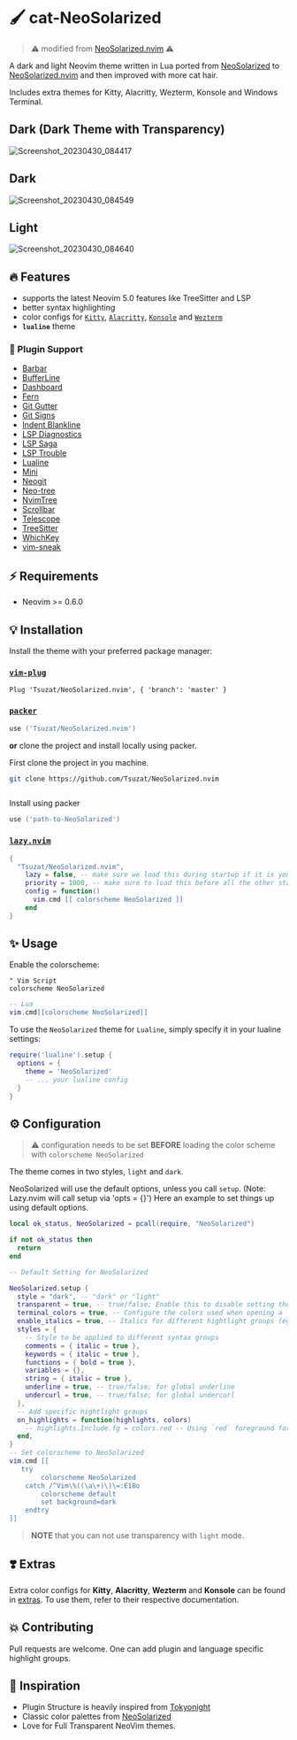<!-- README.md -->
# 🖌 cat-NeoSolarized

> ⚠️ modified from [NeoSolarized.nvim](https://github.com/Tsuzat/NeoSolarized.nvim) ⚠️

A dark and light Neovim theme written in Lua ported from
[NeoSolarized](https://github.com/overcache/NeoSolarized) to
[NeoSolarized.nvim](https://github.com/Tsuzat/NeoSolarized.nvim) and then
improved with more cat hair.

Includes extra themes for Kitty, Alacritty, Wezterm, Konsole and
Windows Terminal.

## Dark (Dark Theme with Transparency)

![Screenshot_20230430_084417](https://user-images.githubusercontent.com/70003855/235333907-c064208a-3975-404d-874b-58e5c52ee5f0.png)

## Dark

![Screenshot_20230430_084549](https://user-images.githubusercontent.com/70003855/235333913-ed7b5a20-d114-4963-96e9-1bf06f34440c.png)

## Light

![Screenshot_20230430_084640](https://user-images.githubusercontent.com/70003855/235333918-848cc7c1-8069-4156-abc4-41fde7283c15.png)

## 🔥 Features

- supports the latest Neovim 5.0 features like TreeSitter and LSP
- better syntax highlighting
- color configs for
  [`Kitty`](https://sw.kovidgoyal.net/kitty/conf.html?highlight=include),
  [`Alacritty`](https://github.com/alacritty/alacritty),
  [`Konsole`](https://konsole.kde.org/) and
  [`Wezterm`](https://github.com/wez/wezterm)
- **`lualine`** theme

### 🧨 Plugin Support

- [Barbar](https://github.com/romgrk/barbar.nvim)
- [BufferLine](https://github.com/akinsho/nvim-bufferline.lua)
- [Dashboard](https://github.com/glepnir/dashboard-nvim)
- [Fern](https://github.com/lambdalisue/fern.vim)
- [Git Gutter](https://github.com/airblade/vim-gitgutter)
- [Git Signs](https://github.com/lewis6991/gitsigns.nvim)
- [Indent Blankline](https://github.com/lukas-reineke/indent-blankline.nvim)
- [LSP Diagnostics](https://neovim.io/doc/user/lsp.html)
- [LSP Saga](https://github.com/glepnir/lspsaga.nvim)
- [LSP Trouble](https://github.com/folke/lsp-trouble.nvim)
- [Lualine](https://github.com/hoob3rt/lualine.nvim)
- [Mini](https://github.com/echasnovski/mini.nvim)
- [Neogit](https://github.com/TimUntersberger/neogit)
- [Neo-tree](https://github.com/nvim-neo-tree/neo-tree.nvim)
- [NvimTree](https://github.com/nvim-tree/nvim-tree.lua)
- [Scrollbar](https://github.com/petertriho/nvim-scrollbar)
- [Telescope](https://github.com/nvim-telescope/telescope.nvim)
- [TreeSitter](https://github.com/nvim-treesitter/nvim-treesitter)
- [WhichKey](https://github.com/liuchengxu/vim-which-key)
- [vim-sneak](https://github.com/justinmk/vim-sneak)

## ⚡️ Requirements

- Neovim >= 0.6.0

## 💡 Installation

Install the theme with your preferred package manager:

### [`vim-plug`](https://github.com/junegunn/vim-plug)

```vim
Plug 'Tsuzat/NeoSolarized.nvim', { 'branch': 'master' }
```

### [`packer`](https://github.com/wbthomason/packer.nvim)

```lua
use ('Tsuzat/NeoSolarized.nvim')
```
**or** clone the project and install locally using packer.

First clone the project in you machine.

```sh
git clone https://github.com/Tsuzat/NeoSolarized.nvim
```
```
```

Install using packer

```lua
use ('path-to-NeoSolarized')
```

### [`lazy.nvim`](https://github.com/folke/lazy.nvim)

```lua
{
  "Tsuzat/NeoSolarized.nvim",
    lazy = false, -- make sure we load this during startup if it is your main colorscheme
    priority = 1000, -- make sure to load this before all the other start plugins
    config = function()
      vim.cmd [[ colorscheme NeoSolarized ]]
    end
}
```

## ✨ Usage

Enable the colorscheme:

```vim
" Vim Script
colorscheme NeoSolarized
```

```lua
-- Lua
vim.cmd[[colorscheme NeoSolarized]]
```

To use the `NeoSolarized` theme for `Lualine`, simply specify it in your
lualine settings:

```lua
require('lualine').setup {
  options = {
    theme = 'NeoSolarized'
    -- ... your lualine config
  }
}
```

## ⚙️ Configuration

> ⚠️ configuration needs to be set **BEFORE** loading the color scheme with
> `colorscheme NeoSolarized`

The theme comes in two styles, `light` and `dark`.

NeoSolarized will use the default options, unless you call `setup`. (Note: Lazy.nvim will call setup via
'opts = {}')
Here an example to set things up using default options.

```lua
local ok_status, NeoSolarized = pcall(require, "NeoSolarized")

if not ok_status then
  return
end

-- Default Setting for NeoSolarized

NeoSolarized.setup {
  style = "dark", -- "dark" or "light"
  transparent = true, -- true/false; Enable this to disable setting the background color
  terminal_colors = true, -- Configure the colors used when opening a `:terminal` in Neovim
  enable_italics = true, -- Italics for different hightlight groups (eg. Statement, Condition, Comment, Include, etc.)
  styles = {
    -- Style to be applied to different syntax groups
    comments = { italic = true },
    keywords = { italic = true },
    functions = { bold = true },
    variables = {},
    string = { italic = true },
    underline = true, -- true/false; for global underline
    undercurl = true, -- true/false; for global undercurl
  },
  -- Add specific hightlight groups
  on_highlights = function(highlights, colors) 
    -- highlights.Include.fg = colors.red -- Using `red` foreground for Includes
  end, 
}
-- Set colorscheme to NeoSolarized
vim.cmd [[
   try
        colorscheme NeoSolarized
    catch /^Vim\%((\a\+)\)\=:E18o
        colorscheme default
        set background=dark
    endtry
]]
```
> **NOTE** that you can not use transparency with `light` mode.

## ❣️ Extras

Extra color configs for **Kitty**, **Alacritty**, **Wezterm** and **Konsole**
can be found in [extras](extras/). To use them, refer to
their respective documentation.

## 💥 Contributing

Pull requests are welcome. One can add plugin and language specific highlight groups.

## 🏅 Inspiration

- Plugin Structure is heavily inspired from [Tokyonight](https://github.com/folke/tokyonight.nvim)
- Classic color palettes from [NeoSolarized](https://github.com/overcache/NeoSolarized)
- Love for Full Transparent NeoVim themes.
